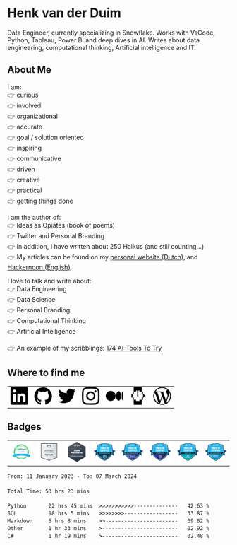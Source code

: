 # Henk van der Duim
Data Engineer, currently specializing in Snowflake. Works with VsCode, Python, Tableau, Power BI and deep dives in AI. Writes about data engineering, computational thinking, Artificial intelligence and IT. 

## About Me  
I am:  
👉 curious  
👉 involved  
👉 organizational  
👉 accurate  
👉 goal / solution oriented  
👉 inspiring  
👉 communicative  
👉 driven  
👉 creative  
👉 practical  
👉 getting things done  

I am the author of:  
👉 Ideas as Opiates (book of poems)  
👉 Twitter and Personal Branding  
👉 In addition, I have written about 250 Haikus (and still counting...)  
👉 My articles can be found on my <a href="https://www.henkvanderduim.nl/schrijfwerk/">personal website (Dutch)</a>, and <a href="https://hackernoon.com/u/paperhouse">Hackernoon (English)</a>.

I love to talk and write about:  
👉 Data Engineering  
👉 Data Science  
👉 Personal Branding  
👉 Computational Thinking  
👉 Artificial Intelligence   

👉 An example of my scribblings: <a href="https://hackernoon.com/174-ai-tools-to-try">174 AI-Tools To Try</a>

## Where to find me  
<table>
 <tr>
  <td><a href="https://www.linkedin.com/in/henkvanderduim/"><img src="pictures/linkedin.svg" alt="LinkedIn" width="40"></a></td>
  <td><a href="https://github.com/henkvanderduim"><img src="pictures/github.svg" alt="GitHub" width="40"></a></td>
  <td><a href="https://twitter.com/henkvanderduim"><img src="pictures/twitter.svg" alt="Twitter" width="40"></a></td>
  <td><a href="https://instagram.com/henkvanderduim"><img src="pictures/instagram.svg" alt="Instagram" width="40"></a></td>
  <td><a href="https://medium.com/@henkvanderduim"><img src="pictures/medium.svg" alt="Medium" width="40"></a></td>
  <td><a href="https://hackernoon.com/u/paperhouse"><img src="pictures/hackernoon.svg" alt="Hackernoon" width="40"></a></td>
  <td><a href="https://www.henkvanderduim.nl"><img src="pictures/wordpress.svg" alt="Weblog" width="40"></a></td>
 </tr>
</table>  

## Badges
<table>
 <tr>
  <td><img src="pictures/1640010844410.jpeg" alt="Linux" width="80"></td>
  <td><a href="https://www.credly.com/badges/3cb9bacd-f323-4383-adb2-6c5968ea0532/public_url"><img src="pictures/aws-re-start-graduate.png" alt="AWS" width="80"></a></td>
  <td><a href="https://www.credly.com/badges/0050ca83-0416-4886-9cde-fbe5261bc5ab/public_url"><img src="pictures/aws-certified-cloud-practitioner.png" alt="AWS" width="80"></a></td>
  <td><a href="hhttps://www.credly.com/badges/d48a0c30-6bbc-4a05-b213-782e7ed088ca/public_url"><img src="pictures/hands-on-essentials-data-warehouse.png" alt="Snowflake" width="80"></a></td>
  <td><a href="https://www.credly.com/badges/a4038c43-92cb-49d2-9741-970df170ab8c/public_url"><img src="pictures/hands-on-essentials-data-applications.png" alt="Snowflake" width="80"></a></td>
  <td><a href="https://www.credly.com/badges/1f02da06-333c-40fd-b19a-b065dd106284/public_url"><img src="pictures/hands-on-essentials-data-sharing.png" alt="Snowflake" width="80"></a></td>
   <td><a href="https://www.credly.com/badges/b18f3d9d-34b1-4a9d-849f-3a4d909ded9b/public_url"><img src="pictures/hands-on-essentials-data-lake.png" alt="Snowflake" width="80"></a></td>
   <td><a href="https://www.credly.com/badges/1732b0d9-96e4-4050-8059-565eb74fe609/public_url"><img src="pictures/hands-on-essentials-data-engineering.png" alt="Snowflake" width="80"></a></td>
 </tr>
</table> 
<!--START_SECTION:waka-->

```txt
From: 11 January 2023 - To: 07 March 2024

Total Time: 53 hrs 23 mins

Python       22 hrs 45 mins  >>>>>>>>>>>--------------   42.63 %
SQL          18 hrs 5 mins   >>>>>>>>-----------------   33.87 %
Markdown     5 hrs 8 mins    >>-----------------------   09.62 %
Other        1 hr 33 mins    >------------------------   02.92 %
C#           1 hr 19 mins    >------------------------   02.48 %
```

<!--END_SECTION:waka-->
